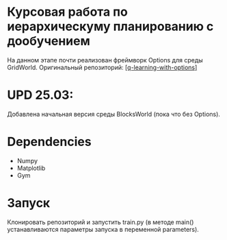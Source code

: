 # Курсовая работа по иерархическуму планированию с дообучением
На данном этапе почти реализован фреймворк Options для среды GridWorld.
Оригинальный репозиторий: [[q-learning-with-options]](https://github.com/s-mawjee/q-learning-with-options)

# UPD 25.03:
Добавлена начальная версия среды BlocksWorld (пока что без Options).

# Dependencies
- Numpy
- Matplotlib
- Gym

# Запуск
Клонировать репозиторий и запустить train.py (в методе main() устанавливаются параметры запуска в переменной parameters).

